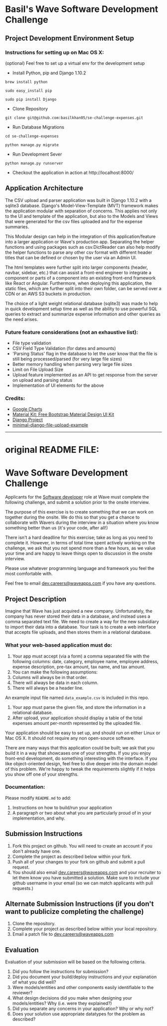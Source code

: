 # Basil's Wave Software Development Challenge

## Project Development Environment Setup

### Instructions for setting up on Mac OS X:
(optional) Feel free to set up a virtual env for the development setup

- Install Python, pip and Django 1.10.2
```
brew install python

sudo easy_install pip

sudo pip install Django

```
- Clone Repository
```
git clone git@github.com:basilkhan05/se-challenge-expenses.git
```
- Run Database Migrations
```
cd se-challenge-expenses

python manage.py migrate
```
- Run Development Sever
```
python manage.py runserver
```
- Checkout the application in action at http://localhost:8000/


## Application Architecture

The CSV upload and parser application was built in Django 1.10.2 with a sqlite3 database. Django's Model-View-Template (MVT) framework makes the application modular with separation of concerns. This applies not only to the UI and template of the application, but also to the Models and Views that were generated for the csv files uploaded and for the expense summaries.

This Modular design can help in the integration of this application/feature into a larger application or Wave's production app. Separating the helper functions and using packages such as csv.DictReader can also help modify the helper functions to parse any other csv format with different header titles that can be defined or chosen by the user via an Admin UI. 

The html templates were further split into larger components (header, navbar, sidebar, etc.) that can assist a front-end engineer to integrate a component or parts of a component into an existing front-end framework like React or Angular. Furthermore, when deploying this application, the static files, which are further split into their own folder, can be served over a CDN or an AWS S3 buckets in production.

The choice of a light weight relational database (sqlite3) was made to help in quick development setup time as well as the ability to use powerful SQL queries to extract and summarize expense information and other queries as the need arises. 

### Future feature considerations (not an exhaustive list):
- File type validation
- CSV Field Type Validation (for dates and amounts)
- 'Parsing Status' flag in the database to let the user know that the file is still being processed/parsed (for very large file sizes)
- Better memory handling when parsing very large file sizes
- Limit on File Upload Size
- Upload feature implemented as an API to get response from the server on upload and parsing status
- Implementation of UI elements for the above

### Credits:
- [Google Charts](https://developers.google.com/chart/)
- [Material Kit: Free Bootstrap Material Design UI Kit](https://www.creative-tim.com/product/material-kit)
- [Django Project](https://www.djangoproject.com/)
- [minimal-django-file-upload-example](https://github.com/axelpale/minimal-django-file-upload-example)

-----------------------------------
# original README FILE:

# Wave Software Development Challenge
Applicants for the [Software developer](https://wave.bamboohr.co.uk/jobs/view.php?id=1) role at Wave must complete the following challenge, and submit a solution prior to the onsite interview. 

The purpose of this exercise is to create something that we can work on together during the onsite. We do this so that you get a chance to collaborate with Wavers during the interview in a situation where you know something better than us (it's your code, after all!) 

There isn't a hard deadline for this exercise; take as long as you need to complete it. However, in terms of total time spent actively working on the challenge, we ask that you not spend more than a few hours, as we value your time and are happy to leave things open to discussion in the onsite interview.

Please use whatever programming language and framework you feel the most comfortable with.

Feel free to email [dev.careers@waveapps.com](dev.careers@waveapps.com) if you have any questions.

## Project Description
Imagine that Wave has just acquired a new company. Unfortunately, the company has never stored their data in a database, and instead uses a comma separated text file. We need to create a way for the new subsidiary to import their data into a database. Your task is to create a web interface that accepts file uploads, and then stores them in a relational database.

### What your web-based application must do:

1. Your app must accept (via a form) a comma separated file with the following columns: date, category, employee name, employee address, expense description, pre-tax amount, tax name, and tax amount.
1. You can make the following assumptions:
 1. Columns will always be in that order.
 2. There will always be data in each column.
 3. There will always be a header line.

 An example input file named `data_example.csv` is included in this repo.

1. Your app must parse the given file, and store the information in a relational database.
1. After upload, your application should display a table of the total expenses amount per-month represented by the uploaded file.

Your application should be easy to set up, and should run on either Linux or Mac OS X. It should not require any non open-source software.

There are many ways that this application could be built; we ask that you build it in a way that showcases one of your strengths. If you you enjoy front-end development, do something interesting with the interface. If you like object-oriented design, feel free to dive deeper into the domain model of this problem. We're happy to tweak the requirements slightly if it helps you show off one of your strengths.

### Documentation:

Please modify `README.md` to add:

1. Instructions on how to build/run your application
1. A paragraph or two about what you are particularly proud of in your implementation, and why.

## Submission Instructions

1. Fork this project on github. You will need to create an account if you don't already have one.
1. Complete the project as described below within your fork.
1. Push all of your changes to your fork on github and submit a pull request. 
1. You should also email [dev.careers@waveapps.com](dev.careers@waveapps.com) and your recruiter to let them know you have submitted a solution. Make sure to include your github username in your email (so we can match applicants with pull requests.)

## Alternate Submission Instructions (if you don't want to publicize completing the challenge)
1. Clone the repository.
1. Complete your project as described below within your local repository.
1. Email a patch file to [dev.careers@waveapps.com](dev.careers@waveapps.com)

## Evaluation
Evaluation of your submission will be based on the following criteria. 

1. Did you follow the instructions for submission? 
1. Did you document your build/deploy instructions and your explanation of what you did well?
1. Were models/entities and other components easily identifiable to the reviewer? 
1. What design decisions did you make when designing your models/entities? Why (i.e. were they explained?)
1. Did you separate any concerns in your application? Why or why not?
1. Does your solution use appropriate datatypes for the problem as described? 
